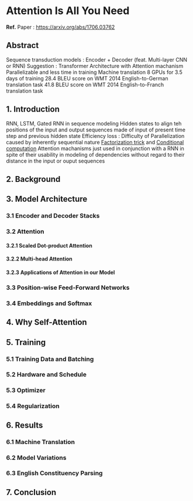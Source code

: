 # Attention Is All You Need
**Ref.**
Paper : https://arxiv.org/abs/1706.03762
## Abstract

Sequence transduction models : Encoder + Decoder (feat. Multi-layer CNN or RNN)
Suggestion : Transformer Architecture with Attention machanism
Parallelizable and less time in training
Machine translation 8 GPUs for 3.5 days of training
28.4 BLEU score on WMT 2014 English-to-German translation task
41.8 BLEU score on WMT 2014 English-to-Franch translation task
## 1. Introduction

RNN, LSTM, Gated RNN in sequence modeling
Hidden states to align teh positions of the input and output sequences made of input of present time step and previous hidden state
Efficiency loss : Difficulty of Parallelization caused by inherently sequential nature
[Factorization trick](https://arxiv.org/abs/1703.10722) and [Conditional computation](https://arxiv.org/abs/1701.06538)
Attention machanisms just used in conjunction with a RNN in spite of their usability in modeling of dependencies without regard to their distance in the input or ouput sequences
## 2. Background

## 3. Model Architecture

### 3.1 Encoder and Decoder Stacks

### 3.2 Attention

#### 3.2.1 Scaled Dot-product Attention

#### 3.2.2 Multi-head Attention

#### 3.2.3 Applications of Attention in our Model

### 3.3 Position-wise Feed-Forward Networks

### 3.4 Embeddings and Softmax
## 4. Why Self-Attention

## 5. Training

### 5.1 Training Data and Batching

### 5.2 Hardware and Schedule

### 5.3 Optimizer

### 5.4 Regularization

## 6. Results

### 6.1 Machine Translation

### 6.2 Model Variations
### 6.3 English Constituency Parsing

## 7. Conclusion

